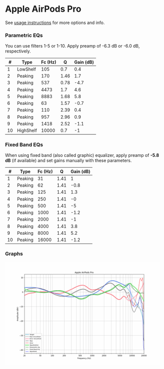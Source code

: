 # Apple AirPods Pro
See [usage instructions](https://github.com/jaakkopasanen/AutoEq#usage) for more options and info.

### Parametric EQs
You can use filters 1-5 or 1-10. Apply preamp of -6.3 dB or -6.0 dB, respectively.

|   # | Type      |   Fc (Hz) |    Q |   Gain (dB) |
|-----|-----------|-----------|------|-------------|
|   1 | LowShelf  |       105 | 0.7  |         0.4 |
|   2 | Peaking   |       170 | 1.46 |         1.7 |
|   3 | Peaking   |       537 | 0.78 |        -4.7 |
|   4 | Peaking   |      4473 | 1.7  |         4.6 |
|   5 | Peaking   |      8883 | 1.68 |         5.8 |
|   6 | Peaking   |        63 | 1.57 |        -0.7 |
|   7 | Peaking   |       110 | 2.39 |         0.4 |
|   8 | Peaking   |       957 | 2.96 |         0.9 |
|   9 | Peaking   |      1418 | 2.52 |        -1.1 |
|  10 | HighShelf |     10000 | 0.7  |        -1   |

### Fixed Band EQs
When using fixed band (also called graphic) equalizer, apply preamp of **-5.8 dB** (if available) and set gains manually with these parameters.

|   # | Type    |   Fc (Hz) |    Q |   Gain (dB) |
|-----|---------|-----------|------|-------------|
|   1 | Peaking |        31 | 1.41 |         1   |
|   2 | Peaking |        62 | 1.41 |        -0.8 |
|   3 | Peaking |       125 | 1.41 |         1.3 |
|   4 | Peaking |       250 | 1.41 |        -0   |
|   5 | Peaking |       500 | 1.41 |        -5   |
|   6 | Peaking |      1000 | 1.41 |        -1.2 |
|   7 | Peaking |      2000 | 1.41 |        -1   |
|   8 | Peaking |      4000 | 1.41 |         3.8 |
|   9 | Peaking |      8000 | 1.41 |         5.2 |
|  10 | Peaking |     16000 | 1.41 |        -1.2 |

### Graphs
![](./Apple%20AirPods%20Pro.png)
